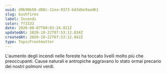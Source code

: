 ```yaml
---
uuid: d9b96b50-d88c-11ea-9373-bd3dbe9aad61
slug: bushfires
label: Incendi
color: ff3333
date: 2020-08-07T09:03:24.911Z
updatedAt: 2020-10-22T07:53:12.834Z
createdAt: 2020-10-22T07:53:12.942Z
type: TopicFrontmatter
---
```


L'aumento degli incendi nelle foreste ha toccato livelli molto più che preoccupanti.
Cause naturali e antropiche aggravano lo stato ormai precario dei nostri polmoni verdi.
